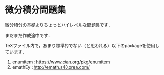 # 微分積分問題集

微分積分の基礎よりちょっとハイレベルな問題集です．

まだまだ作成途中です．

TeXファイル内で，あまり標準的でない（と思われる）以下のpackageを使用しています．
1. enumitem : https://www.ctan.org/pkg/enumitem
1. emathEy : http://emath.s40.xrea.com/